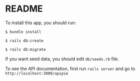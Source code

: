 # README

To install this app, you should run:

`$ bundle install`

`$ rails db:create`

`$ rails db:migrate`

If you want seed data, you should edit `db/seeds.rb` file.

To see the API documentation, first run `rails server` and go to `http://localhost:3000/apipie`
